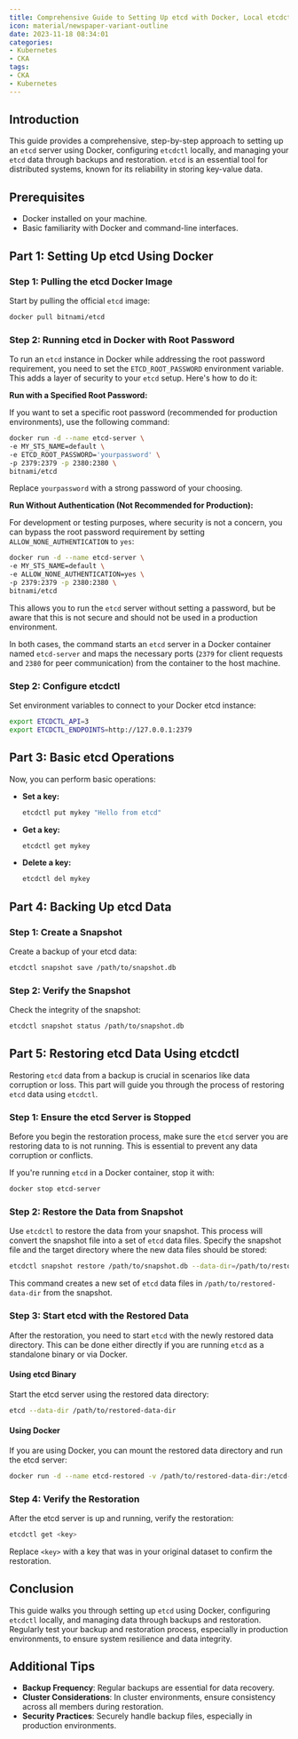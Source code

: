 ```yaml
---
title: Comprehensive Guide to Setting Up etcd with Docker, Local etcdctl, and Data Backup & Restoration
icon: material/newspaper-variant-outline
date: 2023-11-18 08:34:01
categories:
- Kubernetes
- CKA
tags:
- CKA
- Kubernetes
---
```


## Introduction

This guide provides a comprehensive, step-by-step approach to setting up an `etcd` server using Docker, configuring `etcdctl` locally, and managing your `etcd` data through backups and restoration. `etcd` is an essential tool for distributed systems, known for its reliability in storing key-value data.

## Prerequisites

- Docker installed on your machine.
- Basic familiarity with Docker and command-line interfaces.

## Part 1: Setting Up etcd Using Docker

### Step 1: Pulling the etcd Docker Image

Start by pulling the official `etcd` image:

```bash
docker pull bitnami/etcd
```

### Step 2: Running etcd in Docker with Root Password

To run an `etcd` instance in Docker while addressing the root password requirement, you need to set the `ETCD_ROOT_PASSWORD` environment variable. This adds a layer of security to your `etcd` setup. Here's how to do it:

**Run with a Specified Root Password:**

If you want to set a specific root password (recommended for production environments), use the following command:

```bash
docker run -d --name etcd-server \
-e MY_STS_NAME=default \
-e ETCD_ROOT_PASSWORD='yourpassword' \
-p 2379:2379 -p 2380:2380 \
bitnami/etcd
```

Replace `yourpassword` with a strong password of your choosing.

**Run Without Authentication (Not Recommended for Production):**

For development or testing purposes, where security is not a concern, you can bypass the root password requirement by setting `ALLOW_NONE_AUTHENTICATION` to `yes`:

```bash
docker run -d --name etcd-server \
-e MY_STS_NAME=default \
-e ALLOW_NONE_AUTHENTICATION=yes \
-p 2379:2379 -p 2380:2380 \
bitnami/etcd
```

This allows you to run the `etcd` server without setting a password, but be aware that this is not secure and should not be used in a production environment.

In both cases, the command starts an `etcd` server in a Docker container named `etcd-server` and maps the necessary ports (`2379` for client requests and `2380` for peer communication) from the container to the host machine.

### Step 2: Configure etcdctl

Set environment variables to connect to your Docker etcd instance:

```bash
export ETCDCTL_API=3
export ETCDCTL_ENDPOINTS=http://127.0.0.1:2379
```

## Part 3: Basic etcd Operations

Now, you can perform basic operations:

- **Set a key:**

  ```bash
  etcdctl put mykey "Hello from etcd"
  ```

- **Get a key:**

  ```bash
  etcdctl get mykey
  ```

- **Delete a key:**

  ```bash
  etcdctl del mykey
  ```

## Part 4: Backing Up etcd Data

### Step 1: Create a Snapshot

Create a backup of your etcd data:

```bash
etcdctl snapshot save /path/to/snapshot.db
```

### Step 2: Verify the Snapshot

Check the integrity of the snapshot:

```bash
etcdctl snapshot status /path/to/snapshot.db
```

## Part 5: Restoring etcd Data Using etcdctl

Restoring `etcd` data from a backup is crucial in scenarios like data corruption or loss. This part will guide you through the process of restoring `etcd` data using `etcdctl`.

### Step 1: Ensure the etcd Server is Stopped

Before you begin the restoration process, make sure the `etcd` server you are restoring data to is not running. This is essential to prevent any data corruption or conflicts.

If you're running `etcd` in a Docker container, stop it with:

```bash
docker stop etcd-server
```

### Step 2: Restore the Data from Snapshot

Use `etcdctl` to restore the data from your snapshot. This process will convert the snapshot file into a set of `etcd` data files. Specify the snapshot file and the target directory where the new data files should be stored:

```bash
etcdctl snapshot restore /path/to/snapshot.db --data-dir=/path/to/restored-data-dir
```

This command creates a new set of `etcd` data files in `/path/to/restored-data-dir` from the snapshot.

### Step 3: Start etcd with the Restored Data

After the restoration, you need to start `etcd` with the newly restored data directory. This can be done either directly if you are running `etcd` as a standalone binary or via Docker.

#### Using etcd Binary

Start the etcd server using the restored data directory:

```bash
etcd --data-dir /path/to/restored-data-dir
```

#### Using Docker

If you are using Docker, you can mount the restored data directory and run the etcd server:

```bash
docker run -d --name etcd-restored -v /path/to/restored-data-dir:/etcd-data -p 2379:2379 -p 2380:2380 bitnami/etcd
```

### Step 4: Verify the Restoration

After the etcd server is up and running, verify the restoration:

```bash
etcdctl get <key>
```

Replace `<key>` with a key that was in your original dataset to confirm the restoration.

## Conclusion

This guide walks you through setting up `etcd` using Docker, configuring `etcdctl` locally, and managing data through backups and restoration. Regularly test your backup and restoration process, especially in production environments, to ensure system resilience and data integrity.

## Additional Tips

- **Backup Frequency**: Regular backups are essential for data recovery.
- **Cluster Considerations**: In cluster environments, ensure consistency across all members during restoration.
- **Security Practices**: Securely handle backup files, especially in production environments.
